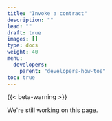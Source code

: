 ```yaml
---
title: "Invoke a contract"
description: ""
lead: ""
draft: true
images: []
type: docs
weight: 40
menu:
  developers:
    parent: "developers-how-tos"
toc: true
---
```


{{< beta-warning >}}

We're still working on this page.
